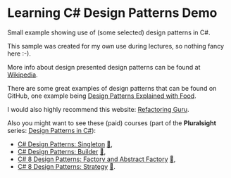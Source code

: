 # Learning C# Design Patterns Demo

Small example showing use of (some selected) design patterns in C#.

This sample was created for my own use during lectures, so nothing fancy here :-).

More info about design presented design patterns can be found at [Wikipedia](https://en.wikipedia.org/wiki/Software_design_pattern).

There are some great examples of design patterns that can be found on GitHub, one example being [Design Patterns Explained with Food](https://github.com/wesdoyle/design-patterns-explained-with-food).

I would also highly recommend this website: [Refactoring Guru](https://refactoring.guru/design-patterns).

Also you might want to see these (paid) courses (part of the **Pluralsight** series: [Design Patterns in C#](https://app.pluralsight.com/paths/skills/design-patterns-in-c)):

- [C# Design Patterns: Singleton](https://app.pluralsight.com/library/courses/c-sharp-design-patterns-singleton/table-of-contents) [:file_folder:](https://app.pluralsight.com/library/courses/c-sharp-design-patterns-singleton/exercise-files),
- [C# Design Patterns: Builder](https://app.pluralsight.com/library/courses/c-sharp-design-patterns-builder/table-of-contents) [:file_folder:](https://app.pluralsight.com/library/courses/c-sharp-design-patterns-builder/exercise-files),
- [C# 8 Design Patterns: Factory and Abstract Factory](https://app.pluralsight.com/library/courses/c-sharp-design-patterns-factory-abstract/table-of-contents) [:file_folder:](https://app.pluralsight.com/library/courses/c-sharp-design-patterns-factory-abstract/exercise-files),
- [C# 8 Design Patterns: Strategy](https://app.pluralsight.com/library/courses/c-sharp-design-patterns-strategy/table-of-contents) [:file_folder:](https://app.pluralsight.com/library/courses/c-sharp-design-patterns-strategy/exercise-files).
